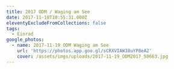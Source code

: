 ```yaml
---
title: 2017 ODM / Waging am See
date: 2017-11-18T10:55:31.000Z
eleventyExcludeFromCollections: false
tags:
  - Einrad
google_photos:
  - name: 2017-11-19 ODM Waging am See
    url: 'https://photos.app.goo.gl/sCRXVIAW38uYP8eA2'
    cover: /assets/imgs/uploads/2017-11-19_ODM2017_50663.jpg
---
```


